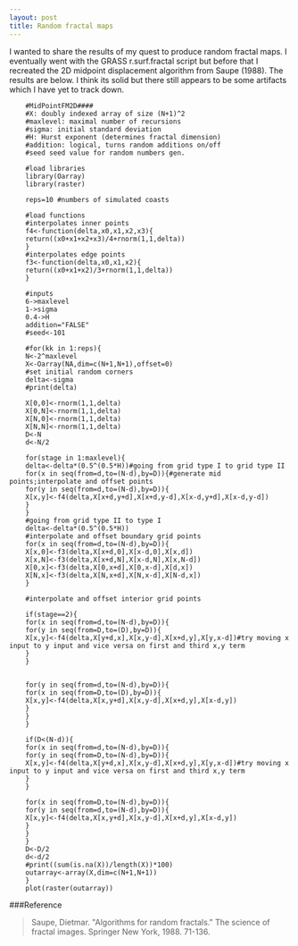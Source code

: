 ```yaml
---
layout: post
title: Random fractal maps
---
```


I wanted to share the results of my quest to produce random fractal maps. I eventually went with the GRASS r.surf.fractal script but before that I recreated the 2D midpoint displacement algorithm from Saupe (1988). The results are below. I think its solid but there still appears to be some artifacts which I have yet to track down.

[id]: /public/images/fractal.png "fractal output"


        #MidPointFM2D####
        #X: doubly indexed array of size (N+1)^2
        #maxlevel: maximal number of recursions
        #sigma: initial standard deviation
        #H: Hurst exponent (determines fractal dimension)
        #addition: logical, turns random additions on/off
        #seed seed value for random numbers gen.
        
        #load libraries
        library(Oarray)
        library(raster)
        
        reps=10 #numbers of simulated coasts
        
        #load functions
        #interpolates inner points
        f4<-function(delta,x0,x1,x2,x3){
        return((x0+x1+x2+x3)/4+rnorm(1,1,delta))
        }
        #interpolates edge points
        f3<-function(delta,x0,x1,x2){
        return((x0+x1+x2)/3+rnorm(1,1,delta))
        }
        
        #inputs 
        6->maxlevel
        1->sigma
        0.4->H
        addition="FALSE"
        #seed<-101
        
        #for(kk in 1:reps){ 
        N<-2^maxlevel
        X<-Oarray(NA,dim=c(N+1,N+1),offset=0)
        #set initial random corners
        delta<-sigma
        #print(delta)
        
        X[0,0]<-rnorm(1,1,delta)
        X[0,N]<-rnorm(1,1,delta)
        X[N,0]<-rnorm(1,1,delta)
        X[N,N]<-rnorm(1,1,delta)
        D<-N
        d<-N/2
        
        for(stage in 1:maxlevel){
        delta<-delta*(0.5^(0.5*H))#going from grid type I to grid type II
        for(x in seq(from=d,to=(N-d),by=D)){#generate mid points;interpolate and offset points
        for(y in seq(from=d,to=(N-d),by=D)){
        X[x,y]<-f4(delta,X[x+d,y+d],X[x+d,y-d],X[x-d,y+d],X[x-d,y-d])
        }
        }
        #going from grid type II to type I
        delta<-delta*(0.5^(0.5*H))
        #interpolate and offset boundary grid points
        for(x in seq(from=d,to=(N-d),by=D)){
        X[x,0]<-f3(delta,X[x+d,0],X[x-d,0],X[x,d])
        X[x,N]<-f3(delta,X[x+d,N],X[x-d,N],X[x,N-d])
        X[0,x]<-f3(delta,X[0,x+d],X[0,x-d],X[d,x])
        X[N,x]<-f3(delta,X[N,x+d],X[N,x-d],X[N-d,x])
        }
        
        #interpolate and offset interior grid points
        
        if(stage==2){
        for(x in seq(from=d,to=(N-d),by=D)){
        for(y in seq(from=D,to=(D),by=D)){
        X[x,y]<-f4(delta,X[y+d,x],X[x,y-d],X[x+d,y],X[y,x-d])#try moving x input to y input and vice versa on first and third x,y term
        }
        }
        
        
        for(y in seq(from=d,to=(N-d),by=D)){
        for(x in seq(from=D,to=(D),by=D)){  
        X[x,y]<-f4(delta,X[x,y+d],X[x,y-d],X[x+d,y],X[x-d,y])
        }
        }
        }
        
        if(D<(N-d)){
        for(x in seq(from=d,to=(N-d),by=D)){
        for(y in seq(from=D,to=(N-d),by=D)){
        X[x,y]<-f4(delta,X[y+d,x],X[x,y-d],X[x+d,y],X[y,x-d])#try moving x input to y input and vice versa on first and third x,y term
        }
        }
        
        for(x in seq(from=D,to=(N-d),by=D)){  
        for(y in seq(from=d,to=(N-d),by=D)){
        X[x,y]<-f4(delta,X[x,y+d],X[x,y-d],X[x+d,y],X[x-d,y])
        }
        }
        }
        D<-D/2
        d<-d/2
        #print((sum(is.na(X))/length(X))*100) 
        outarray<-array(X,dim=c(N+1,N+1))
        }
        plot(raster(outarray))

###Reference
> Saupe, Dietmar. "Algorithms for random fractals." The science of fractal images. Springer New York, 1988. 71-136.
>